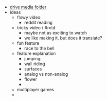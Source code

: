 - [drive media folder](https://drive.google.com/drive/u/0/folders/1vkqI1AJXXRUIJcGYFQZRXqboKpanHM9v)
- ideas
	- flowy video
		- reddit reading
	- tricky video / #rotd
		- maybe not as exciting to watch
		- we like making it, but does it translate?
	- fun feature
		- race to the bell
	- feature explanation
		- jumping
		- wall riding
		- surfaces
		- analog vs non-analog
		- flower
		-
	- multiplayer games
	-